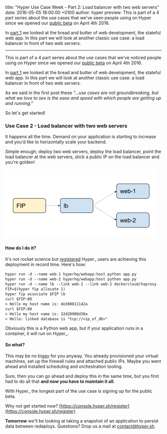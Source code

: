 title: "Hyper Use Case Week - Part 2: Load balancer with two web servers"
date: 2016-05-05 18:00:00 +0100
author: hyper
preview: This is part of a 4 part series about the use cases that we've seen people using on Hyper since we opened our [public beta](https://console.hyper.sh/register) on April 4th 2016.

In [part 1](https://blog.hyper.sh/hyper-use-case-week-part-1-web-app-with-a-database.html) we looked at the bread and butter of web development, the stateful web app. In this part we will look at another classic use case: a load balancer in front of two web servers.

---

This is part of a 4 part series about the use cases that we've noticed people using on Hyper since we opened our [public beta](https://console.hyper.sh/register) on April 4th 2016.

In [part 1](https://blog.hyper.sh/hyper-use-case-week-part-1-web-app-with-a-database.html) we looked at the bread and butter of web development, the stateful web app. In this part we will look at another classic use case: a load balancer in front of two web servers.

As we said in the first post these _"...use cases are not groundbreaking, but what we love to see is the ease and speed with which people are getting up and running."_

So let's get started!

### Use Case 2 - Load balancer with two web servers

It happens all the time. Demand on your application is starting to increase and you'd like to horizontally scale your backend.

Simple enough; deploy two web servers, deploy the load balancer, point the load balancer at the web servers, stick a public IP on the load balancer and you're golden!

![A load balancer with public IP to proxy two web servers](images/hyper-use-case-week-part-2-load-balancer-with-two-web-servers/1.png)

#### How do I do it?

It's not rocket science but [registered](https://console.hyper.sh/register) Hyper_ users are achieving this deployment in record time. Here's how:

``` shell
hyper run -d --name web-1 hyperhq/webapp:host python app.py
hyper run -d --name web-2 hyperhq/webapp:host python app.py
hyper run -d --name lb --link web-1 --link web-2 dockercloud/haproxy 
FIP=$(hyper fip allocate 1)
hyper fip associate $FIP lb
curl $FIP:80
> Hello my host name is: de380811142a
curl $FIP:80
> Hello my host name is: 32d28908d30a
> Hello: linked database is "tcp://<ip_of_db>"
```

Obviously this is a Python web app, but if your application runs in a container, it will run on Hyper_.

#### So what?

This may be no biggy for you anyway. You already provisioned your virtual machines, set up the firewall rules and attached public IPs. Maybe you went ahead and installed scheduling and orchestration tooling.

Sure, then you can go ahead and deploy this in the same time, but you first had to do all that **and now you have to maintain it all**.

With Hyper_ the longest part of the use case is signing up for the public beta.

Why not get started now? [https://console.hyper.sh/register](https://console.hyper.sh/register)

**Tomorrow** we'll be looking at taking a snapshot of an application to persist data between redeploys. Questions? Drop us a mail at [contact@hyper.sh](mailto:contact@hyper.sh).
